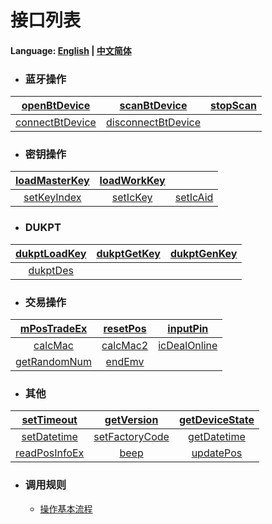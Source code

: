 # 接口列表

#### Language: [English](README.md) | [中文简体](README-cn.md)

- ### 蓝牙操作

| [openBtDevice](cn/openBtDevice.md) | [scanBtDevice](cn/scanBtDevice.md) | [stopScan](cn/stopScan.md) |
| :--------: | :--------: | :--------: |
| [connectBtDevice](cn/connectBtDevice.md) | [disconnectBtDevice](cn/disconnectBtDevice.md) | |

- ### **密钥操作**
| [loadMasterKey](cn/loadMasterKey.md) | [loadWorkKey](cn/loadWorkKey.md) | |
| :-----: | :-----: | :-----: |
| [setKeyIndex](cn/setKeyIndex.md) | [setIcKey](cn/setIcKey.md) | [setIcAid](cn/setIcAid.md) |

- ### **DUKPT**
| [dukptLoadKey](cn/dukptLoadKey.md) | [dukptGetKey](cn/dukptGetKey.md) | [dukptGenKey](cn/dukptGenKey.md) |
| :-----: | :-----: | :-----: |
| [dukptDes](cn/dukptDes.md) | ||

- ### **交易操作**
| [mPosTradeEx](cn/mPosTradeEx.md) | [resetPos](cn/resetPos.md) | [inputPin](cn/inputPin.md) |
| :-----: | :-----: |:-----: |
| [calcMac](cn/calcMac.md) | [calcMac2](cn/calcMac2.md) | [icDealOnline](cn/icDealOnline.md) |
| [getRandomNum](cn/getRandomNum.md) | [endEmv](cn/endEmv.md) | |

- ### **其他**
| [setTimeout](cn/setTimeout.md) | [getVersion](cn/getVersion.md) | [getDeviceState](cn/getDeviceState.md) |
| :-----: | :-----: | :-----: |
| [setDatetime](cn/setDatetime.md) | [setFactoryCode](cn/setFactoryCode.md) | [getDatetime](cn/getDatetime.md) |
| [readPosInfoEx](cn/readPosInfoEx.md) | [beep](cn/beep.md) | [updatePos](cn/updatePos.md) |

- ### **调用规则**
    -   [操作基本流程](cn/index.md)
